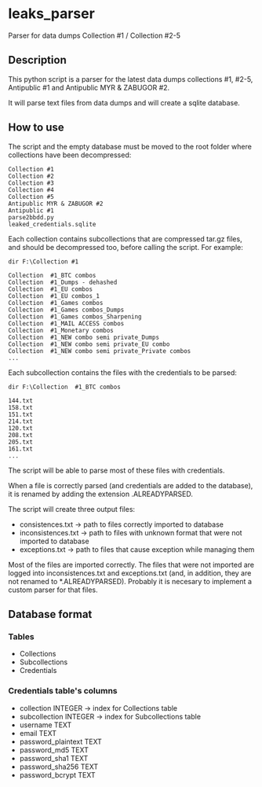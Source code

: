 # leaks_parser

Parser for data dumps Collection #1 / Collection #2-5

## Description

This python script is a parser for the latest data dumps collections #1, #2-5, Antipublic #1 and Antipublic MYR & ZABUGOR #2.

It will parse text files from data dumps and will create a sqlite database.

## How to use

The script and the empty database must be moved to the root folder where collections have been decompressed:

```
Collection #1
Collection #2
Collection #3
Collection #4
Collection #5
Antipublic MYR & ZABUGOR #2
Antipublic #1
parse2bbdd.py
leaked_credentials.sqlite
```

Each collection contains subcollections that are compressed tar.gz files, and should be decompressed too, before calling the script. For example:

```
dir F:\Collection #1

Collection  #1_BTC combos
Collection  #1_Dumps - dehashed
Collection  #1_EU combos
Collection  #1_EU combos_1
Collection  #1_Games combos
Collection  #1_Games combos_Dumps
Collection  #1_Games combos_Sharpening
Collection  #1_MAIL ACCESS combos
Collection  #1_Monetary combos
Collection  #1_NEW combo semi private_Dumps
Collection  #1_NEW combo semi private_EU combo
Collection  #1_NEW combo semi private_Private combos
...
```

Each subcollection contains the files with the credentials to be parsed:

```
dir F:\Collection  #1_BTC combos

144.txt
158.txt
151.txt
214.txt
120.txt
208.txt
205.txt
161.txt
...
```

The script will be able to parse most of these files with credentials.

When a file is correctly parsed (and credentials are added to the database), it is renamed by adding the extension .ALREADYPARSED.

The script will create three output files:

- consistences.txt -> path to files correctly imported to database
- inconsistences.txt -> path to files with unknown format that were not imported to database
- exceptions.txt -> path to files that cause exception while managing them

Most of the files are imported correctly. The files that were not imported are logged into inconsistences.txt and exceptions.txt (and, in addition, they are not renamed to *.ALREADYPARSED). Probably it is necesary to implement a custom parser for that files.

## Database format

### Tables

  - Collections
  - Subcollections
  - Credentials

### Credentials table's columns

  - collection INTEGER   -> index for Collections table
  - subcollection INTEGER -> index for Subcollections table
  - username TEXT  
  - email TEXT
  - password_plaintext TEXT
  - password_md5 TEXT
  - password_sha1 TEXT
  - password_sha256 TEXT
  - password_bcrypt TEXT
  
  

